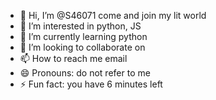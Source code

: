 - 👋 Hi, I’m @S46071 come and join my lit world 
- 👀 I’m interested in python, JS
- 🌱 I’m currently learning python
- 💞️ I’m looking to collaborate on 
- 📫 How to reach me email
- 😄 Pronouns: do not refer to me
- ⚡ Fun fact: you have 6 minutes left

<!---
S46071/S46071 is a ✨ special ✨ repository because its `README.md` (this file) appears on your GitHub profile.
You can click the Preview link to take a look at your changes.
--->
